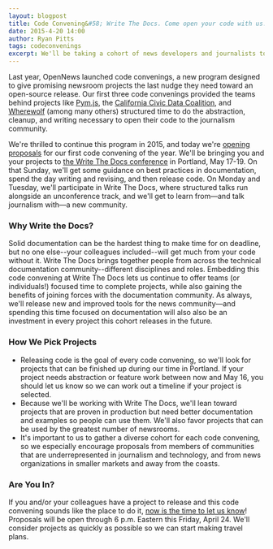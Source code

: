 ```yaml
---
layout: blogpost
title: Code Convening&#58; Write The Docs. Come open your code with us!
date: 2015-4-20 14:00
author: Ryan Pitts
tags: codeconvenings
excerpt: We'll be taking a cohort of news developers and journalists to the Write The Docs conference, May 17-19 in Portland, to write and revise documentation, release the latest version of their open-source projects, and talk journalism with the technical documentation community.
---
```

Last year, OpenNews launched code convenings, a new program designed to give promising newsroom projects the last nudge they need toward an open-source release. Our first three code convenings provided the teams behind projects like [Pym.js](http://blog.apps.npr.org/pym.js/), the [California Civic Data Coalition](http://www.californiacivicdata.org/), and [Wherewolf](https://github.com/veltman/wherewolf) (among many others) structured time to do the abstraction, cleanup, and writing necessary to open their code to the journalism community.

We're thrilled to continue this program in 2015, and today we're [opening proposals](https://docs.google.com/forms/d/10Fcojz2cIqD96ecErnaQTB37f8i29rCx9HFlnamv-eM/viewform) for our first code convening of the year. We'll be bringing you and your projects to [the Write The Docs conference](http://www.writethedocs.org/conf/na/2015/) in Portland, May 17-19. On that Sunday, we'll get some guidance on best practices in documentation, spend the day writing and revising, and then release code. On Monday and Tuesday, we'll participate in Write The Docs, where structured talks run alongside an unconference track, and we'll get to learn from—and talk journalism with—a new community.

### Why Write the Docs?
Solid documentation can be the hardest thing to make time for on deadline, but no one else--your colleagues included--will get much from your code without it. Write The Docs brings together people from across the technical documentation community--different disciplines and roles. Embedding this code convening at Write The Docs lets us continue to offer teams (or individuals!) focused time to complete projects, while also gaining the benefits of joining forces with the documentation community. As always, we'll release new and improved tools for the news community—and spending this time focused on documentation will also also be an investment in every project this cohort releases in the future. 

### How We Pick Projects
* Releasing code is the goal of every code convening, so we'll look for projects that can be finished up during our time in Portland. If your project needs abstraction or feature work between now and May 16, you should let us know so we can work out a timeline if your project is selected.
* Because we'll be working with Write The Docs, we'll lean toward projects that are proven in production but need better documentation and examples so people can use them. We'll also favor projects that can be used by the greatest number of newsrooms.
* It's important to us to gather a diverse cohort for each code convening, so we especially encourage proposals from members of communities that are underrepresented in journalism and technology, and from news organizations in smaller markets and away from the coasts.

### Are You In?
If you and/or your colleagues have a project to release and this code convening sounds like the place to do it, [now is the time to let us know](https://docs.google.com/forms/d/10Fcojz2cIqD96ecErnaQTB37f8i29rCx9HFlnamv-eM/viewform)! Proposals will be open through 6 p.m. Eastern this Friday, April 24. We'll consider projects as quickly as possible so we can start making travel plans.
